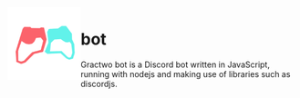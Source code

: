 <img align="left" style="width:128px" src="https://github.com/gractwo/assets/blob/master/logo.svg" />

# bot
Gractwo bot is a Discord bot written in JavaScript, running with nodejs and making use of libraries such as discordjs.
